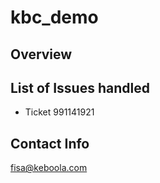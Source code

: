 # kbc_demo

## Overview 

## List of Issues handled
 - Ticket 991141921


## Contact Info
fisa@keboola.com
